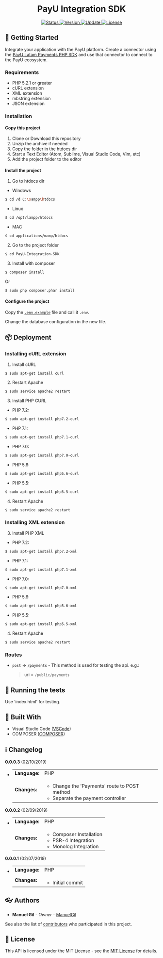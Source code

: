 <div align="center">
	<h1> PayU Integration SDK </h1>
</div>

<div align="center">
	<a href="#changelog">
		<img src="https://img.shields.io/badge/stability-stable-green.svg" alt="Status">
	</a>
	<a href="#changelog">
		<img src="https://img.shields.io/badge/release-v0.0.0.3-blue.svg" alt="Version">
	</a>
	<a href="#changelog">
		<img src="https://img.shields.io/badge/update-february-yellowgreen.svg" alt="Update">
	</a>
	<a href="#license">
		<img src="https://img.shields.io/badge/license-MS--PL%20License-green.svg" alt="License">
	</a>
</div>

<a name="started"></a>
## :traffic_light: Getting Started

Integrate your application with the PayU platform. Create a connector using the
 [PayU Latam Payments PHP SDK](https://github.com/developers-payu-latam/payu-latam-php-payments-sdk)
 and use that connector to connect to the PayU ecosystem.

<a name="requirements"></a>
### Requirements

  * PHP 5.2.1 or greater
  * cURL extension
  * XML extension
  * mbstring extension
  * JSON extension

<a name="installation"></a>
### Installation

#### Copy this project

  1. Clone or Download this repository
  2. Unzip the archive if needed
  3. Copy the folder in the htdocs dir
  4. Start a Text Editor (Atom, Sublime, Visual Studio Code, Vim, etc)
  5. Add the project folder to the editor

#### Install the project

  1. Go to htdocs dir

  * Windows

```bash
$ cd /d C:\xampp\htdocs
```

  * Linux

```bash
$ cd /opt/lampp/htdocs
```

  * MAC

```bash
$ cd applications/mamp/htdocs
```

  2. Go to the project folder

```bash
$ cd PayU-Integration-SDK
```

  3. Install with composer

```bash
$ composer install
```

  Or

```bash
$ sudo php composer.phar install
```

#### Configure the project

  Copy the [`.env.example`](https://github.com/ManuelGil/PayU-Integration-SDK/blob/master/.env.example)
 file and call it `.env`.

  Change the database configuration in the new file.

<a name="deployment"></a>
## :package: Deployment

### Installing cURL extension

  1. Install cURL

```bash
$ sudo apt-get install curl
```

  2. Restart Apache

```bash
$ sudo service apache2 restart
```

  3. Install PHP CURL

  * PHP 7.2:

```bash
$ sudo apt-get install php7.2-curl
```

  * PHP 7.1:

```bash
$ sudo apt-get install php7.1-curl
```

  * PHP 7.0:

```bash
$ sudo apt-get install php7.0-curl
```

  * PHP 5.6:

```bash
$ sudo apt-get install php5.6-curl
```

  * PHP 5.5:

```bash
$ sudo apt-get install php5.5-curl
```

  4. Restart Apache

```bash
$ sudo service apache2 restart
```

### Installing XML extension

  3. Install PHP XML

  * PHP 7.2:

```bash
$ sudo apt-get install php7.2-xml
```

  * PHP 7.1:

```bash
$ sudo apt-get install php7.1-xml
```

  * PHP 7.0:

```bash
$ sudo apt-get install php7.0-xml
```

  * PHP 5.6:

```bash
$ sudo apt-get install php5.6-xml
```

  * PHP 5.5:

```bash
$ sudo apt-get install php5.5-xml
```

  4. Restart Apache

```bash
$ sudo service apache2 restart
```

### Routes

  * `post` => `/payments` - This method is used for testing the api. e.g.:

    > uri = `/public/payments`

<a name="test"></a>
## :100: Running the tests

Use 'index.html' for testing.

<a name="built"></a>
## :wrench: Built With

  * Visual Studio Code ([VSCode](https://code.visualstudio.com/))
  * COMPOSER ([COMPOSER](https://getcomposer.org/))

<a name="changelog"></a>
## :information_source: Changelog

**0.0.0.3** (02/10/2019)

  * <table border="0" cellpadding="4">
		<tr>
			<td>
				<strong>Language:</strong>
			</td>
			<td>
				PHP
			</td>
		</tr>
		<tr>
			<td>
				<strong>Changes:</strong>
			</td>
			<td>
				<ul>
					<li>
						Change the 'Payments' route to POST method
					</li>
					<li>
						Separate the payment controller
					</li>
				</ul>
			</td>
		</tr>
	</table>

**0.0.0.2** (02/09/2019)

  * <table border="0" cellpadding="4">
		<tr>
			<td>
				<strong>Language:</strong>
			</td>
			<td>
				PHP
			</td>
		</tr>
		<tr>
			<td>
				<strong>Changes:</strong>
			</td>
			<td>
				<ul>
					<li>
						Composer Installation
					</li>
					<li>
						PSR-4 Integration
					</li>
					<li>
						Monolog Integration
					</li>
				</ul>
			</td>
		</tr>
	</table>

**0.0.0.1** (02/07/2019)

  * <table border="0" cellpadding="4">
		<tr>
			<td>
				<strong>Language:</strong>
			</td>
			<td>
				PHP
			</td>
		</tr>
		<tr>
			<td>
				<strong>Changes:</strong>
			</td>
			<td>
				<ul>
					<li>
						Initial commit
					</li>
				</ul>
			</td>
		</tr>
	</table>

<a name="authors"></a>
## :eyeglasses: Authors

  * **Manuel Gil** - *Owner* - [ManuelGil](https://github.com/ManuelGil) 

See also the list of [contributors](https://github.com/ManuelGil/PayU-Integration-SDK/contributors)
 who participated in this project.

<a name="license"></a>
## :memo: License

This API is licensed under the MIT License - see the
 [MIT License](https://opensource.org/licenses/MIT) for details.